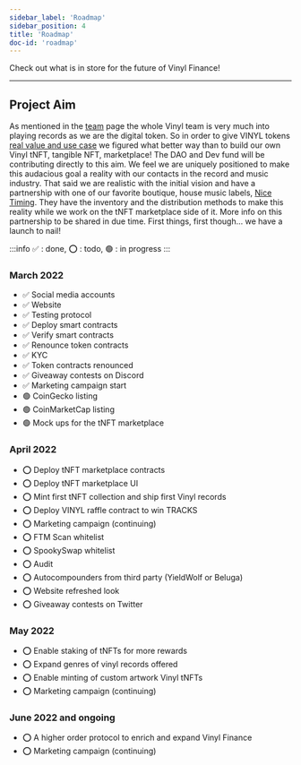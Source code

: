 ```yaml
---
sidebar_label: 'Roadmap'
sidebar_position: 4
title: 'Roadmap'
doc-id: 'roadmap'
---
```


Check out what is in store for the future of Vinyl Finance!
___

## Project Aim
As mentioned in the [team](https://docs.vinyl.finance/team) page the whole Vinyl team is very much into playing records as we are the digital token. So in order to give VINYL tokens [real value and use case](https://docs.vinyl.finance/#what-makes-vinyl-different) we figured what better way than to build our own Vinyl tNFT, tangible NFT, marketplace! The DAO and Dev fund will be contributing directly to this aim. We feel we are uniquely positioned to make this audacious goal a reality with our contacts in the record and music industry. That said we are realistic with the initial vision and have a partnership with one of our favorite boutique, house music labels, [Nice Timing](https://www.realnicetiming.com/). They have the inventory and the distribution methods to make this reality while we work on the tNFT marketplace side of it. More info on this partnership to be shared in due time. First things, first though... we have a launch to nail! 


:::info
✅ : done, ⭕️ : todo, 🟢 : in progress
:::

### March 2022
- ✅ Social media accounts
- ✅ Website
- ✅ Testing protocol
- ✅ Deploy smart contracts
- ✅ Verify smart contracts
- ✅ Renounce token contracts
- ✅ KYC
- ✅ Token contracts renounced
- ✅ Giveaway contests on Discord
- ✅ Marketing campaign start
- 🟢 CoinGecko listing
- 🟢 CoinMarketCap listing
- 🟢 Mock ups for the tNFT marketplace

### April 2022
- ⭕️ Deploy tNFT marketplace contracts
- ⭕️ Deploy tNFT marketplace UI
- ⭕️ Mint first tNFT collection and ship first Vinyl records
- ⭕️ Deploy VINYL raffle contract to win TRACKS
- ⭕️ Marketing campaign (continuing)
- ⭕️ FTM Scan whitelist
- ⭕️ SpookySwap whitelist
- ⭕️ Audit
- ⭕️ Autocompounders from third party (YieldWolf or Beluga)
- ⭕️ Website refreshed look
- ⭕️ Giveaway contests on Twitter

### May 2022
- ⭕️ Enable staking of tNFTs for more rewards
- ⭕️ Expand genres of vinyl records offered
- ⭕️ Enable minting of custom artwork Vinyl tNFTs
- ⭕️ Marketing campaign (continuing)

### June 2022 and ongoing
- ⭕️ A higher order protocol to enrich and expand Vinyl Finance
- ⭕️ Marketing campaign (continuing)